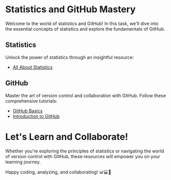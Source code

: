 # Statistics and GitHub Mastery

Welcome to the world of statistics and GitHub! In this task, we'll dive into the essential concepts of statistics and explore the fundamentals of GitHub.

## Statistics

Unlock the power of statistics through an insightful resource:

- [All About Statistics](https://chat.openai.com/share/119da5da-5d2f-4b1a-932e-6c0a152c5dcf)

## GitHub

Master the art of version control and collaboration with GitHub. Follow these comprehensive tutorials:

- [GitHub Basics](https://youtu.be/ufKRYe8ZPaw?si=MHfP3TXKiQYlGo9g)
- [Introduction to GitHub](https://youtu.be/ueYq40Mfrrg?si=6kpjqz4NjHs0WFBX)

# Let's Learn and Collaborate!

Whether you're exploring the principles of statistics or navigating the world of version control with GitHub, these resources will empower you on your learning journey.

Happy coding, analyzing, and collaborating! 📊💻🚀
